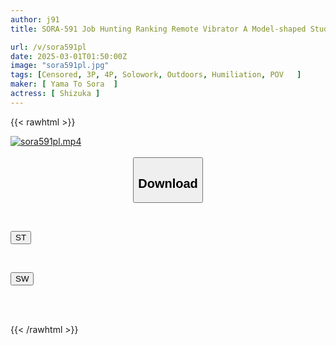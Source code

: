 ```yaml
---
author: j91
title: SORA-591 Job Hunting Ranking Remote Vibrator A Model-shaped Student Has Multiple Orgasms. Shizuka, Who Is Struggling With Job Hunting In Tokyo, Is Taken Around The Suburbs For Some French Kissing. After Getting Excited By The Obscene Vibrator Training, She Blushes And Squirts In Agony... Her Casual Clothes Are Surprisingly Wild. Standard Deviation 59 Shizuka, 22 Years Old

url: /v/sora591pl
date: 2025-03-01T01:50:00Z
image: "sora591pl.jpg"
tags: [Censored, 3P, 4P, Solowork, Outdoors, Humiliation, POV	]
maker: [ Yama To Sora  ]
actress: [ Shizuka ]
---
```



{{< rawhtml >}}

<div class="video" data-videoid="09Oz7OQd3BTbGGy">
    <a href="javascript:;">
        <img src="/v/sora591pl/sora591pl.jpg" width="WIDTH" height="HEIGHT" alt="sora591pl.mp4" loading="lazy">
    </a>
</div>

<script type="text/javascript" src="https://j91.asia/asset/on-demand-st.js"></script>

<br>
  <link rel="stylesheet" href="https://j91.asia/asset/bs5.css">
  
  <center>
  <button class="btn btn-primary" type="button" data-bs-toggle="collapse" data-bs-target=".multi-collapse" aria-expanded="false" aria-controls="multiCollapseExample1 multiCollapseExample2"><h2>Download</h2></button></center>
</p>
<div class="row">
  <div class="col">
    <div class="collapse multi-collapse" id="multiCollapseExample1">
      <div class="card card-body">
	      	      <br>
<div class="buttons">  
<p><a href="/v/sora591pl/st.html" target="_blank"><button class="btn-hover color-3"><i class="fa fa-download"></i> ST</button></a></p></div>
    </div>
  </div>
</div>
  <div class="col">
    <div class="collapse multi-collapse" id="multiCollapseExample2">
      <div class="card card-body">
	      <br>
<div class="buttons">
<p><a href="/v/sora591pl/sw.html" target="_blank"><button class="btn-hover color-2"><i class="fa fa-download"></i> SW</button></a></p></div>
<br><br>
      </div>
    </div>
  </div>
</div>

{{< /rawhtml >}}